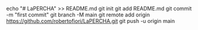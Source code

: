 echo "# LaPERCHA" >> README.md
git init
git add README.md
git commit -m "first commit"
git branch -M main
git remote add origin https://github.com/robertofiori/LaPERCHA.git
git push -u origin main